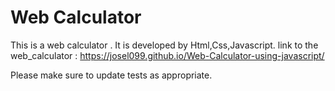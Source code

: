 # Web Calculator

This is  a web calculator .
It is developed by Html,Css,Javascript.
link to the web_calculator :  https://josel099.github.io/Web-Calculator-using-javascript/




Please make sure to update tests as appropriate.

